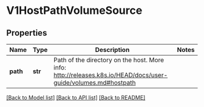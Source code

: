 # V1HostPathVolumeSource

## Properties
Name | Type | Description | Notes
------------ | ------------- | ------------- | -------------
**path** | **str** | Path of the directory on the host. More info: http://releases.k8s.io/HEAD/docs/user-guide/volumes.md#hostpath | 

[[Back to Model list]](../README.md#documentation-for-models) [[Back to API list]](../README.md#documentation-for-api-endpoints) [[Back to README]](../README.md)


